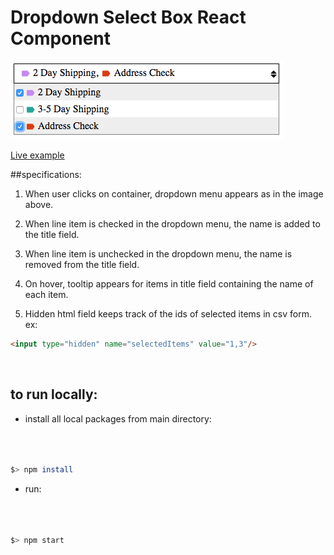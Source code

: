 # Dropdown Select Box React Component

![drop-down select](https://raw.githubusercontent.com/andrewtdunn/drop_down_select/master/dist/assets/dropdownselect.png)

[Live example](http://andrewtdunn.com/_dropdownselectbox/)

##specifications:

1. When user clicks on container, dropdown menu appears as in the image above.

1. When line item is checked in the dropdown menu, the name is added to the title field.

1. When line item is unchecked in the dropdown menu, the name is removed from the title field.

1. On hover, tooltip appears for items in title field containing the name of each item.

1. Hidden html field keeps track of the ids of selected items in csv form. ex:

```html
<input type="hidden" name="selectedItems" value="1,3"/>
```

<br>

## to run locally:

- install all local packages from main directory:
```bash



$> npm install


```

- run:
```bash



$> npm start


```
